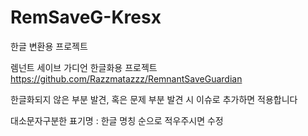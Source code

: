 # RemSaveG-Kresx
한글 변환용 프로젝트


렘넌트 세이브 가디언 한글화용 프로젝트
https://github.com/Razzmatazzz/RemnantSaveGuardian

한글화되지 않은 부분 발견, 혹은 문제 부분 발견 시 이슈로 추가하면 적용합니다

대소문자구분한 표기명 : 한글 명칭
순으로 적우주시면 수정

